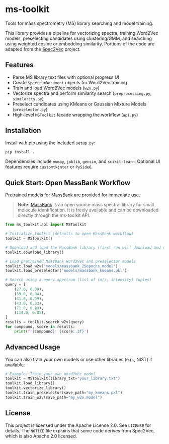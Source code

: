 # ms-toolkit

Tools for mass spectrometry (MS) library searching and model training.

This library provides a pipeline for vectorizing spectra, training Word2Vec
models, preselecting candidates using clustering/GMM, and searching using
weighted cosine or embedding similarity. Portions of the code are adapted from
the [Spec2Vec](https://github.com/iomega/spec2vec) project.

## Features

- Parse MS library text files with optional progress UI
- Create `SpectrumDocument` objects for Word2Vec training
- Train and load Word2Vec models (`w2v.py`)
- Vectorize spectra and perform similarity search (`preprocessing.py`, `similarity.py`)
- Preselect candidates using KMeans or Gaussian Mixture Models (`preselector.py`)
- High-level `MSToolkit` facade wrapping the workflow (`api.py`)

## Installation

Install with pip using the included `setup.py`:

```bash
pip install .
```

Dependencies include `numpy`, `joblib`, `gensim`, and `scikit-learn`. Optional UI
features require `customtkinter` or `PySide6`.

## Quick Start: Open MassBank Workflow

Pretrained models for MassBank are provided for immediate use.

> **Note:** [MassBank](https://massbank.eu) is an open source mass spectral library for small molecule identification. It is freely available and can be downloaded directly through the ms-toolkit API.

```python
from ms_toolkit.api import MSToolkit

# Initialize toolkit (defaults to open MassBank workflow)
toolkit = MSToolkit()

# Download and load the MassBank library (first run will download and cache)
toolkit.download_library()

# Load pretrained MassBank Word2Vec and preselector models
toolkit.load_w2v('models/massbank_25epochs.model')
toolkit.load_preselector('models/massbank_kmeans.pkl')

# Search using a query spectrum (list of (m/z, intensity) tuples)
query = [
    (27.0, 0.09),
    (39.0, 0.04),
    (41.0, 0.09),
    (43.0, 0.33),
    (71.0, 0.28),
    (114.0, 0.05),
]
results = toolkit.search_w2v(query)
for compound, score in results:
    print(f'{compound}: {score:.3f}')
```

## Advanced Usage

You can also train your own models or use other libraries (e.g., NIST) if available:

```python
# Example: Train your own Word2Vec model
toolkit = MSToolkit(library_txt="your_library.txt")
toolkit.load_library()
toolkit.vectorize_library()
toolkit.train_preselector(save_path="my_kmeans.pkl")
toolkit.train_w2v(save_path="my_w2v.model")
```

## License

This project is licensed under the Apache License 2.0. See `LICENSE` for details.
The `NOTICE` file explains that some code derives from Spec2Vec, which is also
Apache 2.0 licensed.


